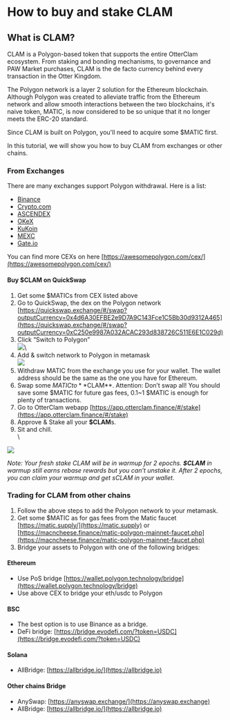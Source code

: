 # How to buy and stake CLAM

## What is CLAM? <a href="#what-is-clam" id="what-is-clam"></a>

CLAM is a Polygon-based token that supports the entire OtterClam ecosystem. From staking and bonding mechanisms, to governance and PAW Market purchases, CLAM is the de facto currency behind every transaction in the Otter Kingdom.

The Polygon network is a layer 2 solution for the Ethereum blockchain. Although Polygon was created to alleviate traffic from the Ethereum network and allow smooth interactions between the two blockchains, it's naive token, MATIC, is now considered to be so unique that it no longer meets the ERC-20 standard.&#x20;

Since CLAM is built on Polygon, you'll need to acquire some $MATIC first.

In this tutorial, we will show you how to buy CLAM from exchanges or other chains.

### From Exchanges <a href="#from-exchanges" id="from-exchanges"></a>

There are many exchanges support Polygon withdrawal. Here is a list:

* [Binance](https://www.binance.com)
* [Crypto.com](https://crypto.com)
* [ASCENDEX](https://ascendex.com)
* [OKeX](https://www.okex.com)
* [KuKoin](https://www.kucoin.com)
* [MEXC](https://www.mexc.com)
* [Gate.io](https://www.gate.io)

You can find more CEXs on here [https://awesomepolygon.com/cex/](https://awesomepolygon.com/cex/)

#### Buy $CLAM on QuickSwap

1. Get some $MATICs from CEX listed above
2. Go to QuickSwap, the dex on the Polygon network [https://quickswap.exchange/#/swap?outputCurrency=0x4d6A30EFBE2e9D7A9C143Fce1C5Bb30d9312A465](https://quickswap.exchange/#/swap?outputCurrency=0xC250e9987A032ACAC293d838726C511E6E1C029d)
3. Click “Switch to Polygon”\
   ![](https://i.imgur.com/u2LpwRp.jpg)\\
4. Add & switch network to Polygon in metamask\
   ![](https://i.imgur.com/6lRShrv.png)
5. Withdraw MATIC from the exchange you use for your wallet. The wallet address should be the same as the one you have for Ethereum.
6. Swap some $MATIC to **$CLAM**. Attention: Don’t swap all! You should save some $MATIC for future gas fees, 0.1\~1 $MATIC is enough for plenty of transactions.
7. Go to OtterClam webapp [https://app.otterclam.finance/#/stake](https://app.otterclam.finance/#/stake)
8. Approve & Stake all your **$CLAM**s.
9. Sit and chill.\
   \\

![](https://i.imgur.com/C6VrXJY.png)

_Note: Your fresh stake CLAM will be in warmup for 2 epochs. **$CLAM** in warmup still earns rebase rewards but you can’t unstake it. After 2 epochs, you can claim your warmup and get sCLAM in your wallet._

### Trading for CLAM from other chains <a href="#trading-for-clam-from-other-chains" id="trading-for-clam-from-other-chains"></a>

1. Follow the above steps to add the Polygon network to your metamask.
2. Get some $MATIC as for gas fees from the Matic faucet [https://matic.supply/](https://matic.supply) or [https://macncheese.finance/matic-polygon-mainnet-faucet.php](https://macncheese.finance/matic-polygon-mainnet-faucet.php)
3. Bridge your assets to Polygon with one of the following bridges:

#### Ethereum <a href="#ethereum" id="ethereum"></a>

* Use PoS bridge [https://wallet.polygon.technology/bridge](https://wallet.polygon.technology/bridge)
* Use above CEX to bridge your eth/usdc to Polygon

#### BSC <a href="#bsc" id="bsc"></a>

* The best option is to use Binance as a bridge.
* DeFi bridge: [https://bridge.evodefi.com/?token=USDC](https://bridge.evodefi.com/?token=USDC)

#### Solana <a href="#solana" id="solana"></a>

* AllBridge: [https://allbridge.io/](https://allbridge.io)

#### Other chains Bridge <a href="#other-chains-bridge" id="other-chains-bridge"></a>

* AnySwap: [https://anyswap.exchange/](https://anyswap.exchange)
* AllBridge: [https://allbridge.io/](https://allbridge.io)
